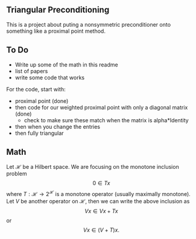 ## Triangular Preconditioning
This is a project about puting a nonsymmetric preconditioner onto something like a proximal point method.

## To Do
 - Write up some of the math in this readme
 - list of papers
 - write some code that works

For the code, start with:
 - proximal point (done)
 - then code for our weighted proximal point with only a diagonal matrix (done)
   - check to make sure these match when the matrix is alpha*Identity
 - then when you change the entries
 - then fully triangular


## Math
Let $\mathcal{H}$ be a Hilbert space. We are focusing on the monotone inclusion problem
$$
0 \in Tx
$$
where $T : \mathcal{H} \to 2^{\mathcal{H}}$ is a monotone operator (usually maximally monotone). Let $V$ be another operator on $\mathcal{H}$, then we can write the above inclusion as
$$
Vx \in Vx + Tx
$$
or
$$
Vx \in (V + T)x.
$$
